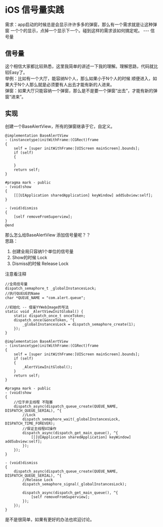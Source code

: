 # iOS 信号量实践
需求：app启动的时候总是会显示许许多多的弹窗，那么有一个需求就是让这种弹窗 一个个的显示，点掉一个显示下一个。碰到这样的需求该如何搞定呢。 --- 信号量

## 信号量
这个相信大家都比较熟悉，这里我简单的讲述一下我的理解。理解思路，代码就比较Easy了。<br>
举例：比如有一个大厅，能容纳N个人，那么如果小于N个人的时候 顺便进入，如果大于N个人那么就是必须要有人出去才能有新的人进来。<br>
弹窗：如果大厅只能容纳一个弹窗，那么是不是要一个弹窗“出去”，才能有新的弹窗“进来”。

## 实现
创建一个BaseAlertView，所有的弹窗继承于它，自定义。
```
@implementation BaseAlertView
- (instancetype)initWithFrame:(CGRect)frame
{
    self = [super initWithFrame:[UIScreen mainScreen].bounds];
    if (self)
    {

    }
    return self;
}

#pragma mark - public
- (void)show
{
    [[[UIApplication sharedApplication] keyWindow] addSubview:self];
}

- (void)dismiss
{
    [self removeFromSuperview];
}
@end
```

那么怎么给BaseAlertView 添加信号量呢？？<br>
思路：
1. 创建全局只容纳1个单位的信号量
2. Show的时候 Lock
3. Dismiss的时候 Release Lock

注意看注释
```
//全局信号量
dispatch_semaphore_t _globalInstancesLock;
//执行QUEUE的Name
char *QUEUE_NAME = "com.alert.queue";

//初始化 -- 借鉴YYWebImage的写法
static void _AlertViewInitGlobal() {
    static dispatch_once_t onceToken;
    dispatch_once(&onceToken, ^{
        _globalInstancesLock = dispatch_semaphore_create(1);
    });
}

@implementation BaseAlertView
- (instancetype)initWithFrame:(CGRect)frame
{
    self = [super initWithFrame:[UIScreen mainScreen].bounds];
    if (self)
    {
        _AlertViewInitGlobal();
    }
    return self;
}

#pragma mark - public
- (void)show
{
    //位于非主线程 不阻塞 
    dispatch_async(dispatch_queue_create(QUEUE_NAME, DISPATCH_QUEUE_SERIAL), ^{
        //Lock
        dispatch_semaphore_wait(_globalInstancesLock, DISPATCH_TIME_FOREVER);
        //保证主线程UI操作
        dispatch_async(dispatch_get_main_queue(), ^{
            [[[UIApplication sharedApplication] keyWindow] addSubview:self];
        });
    });
}

- (void)dismiss
{
    dispatch_async(dispatch_queue_create(QUEUE_NAME, DISPATCH_QUEUE_SERIAL), ^{
        //Release Lock
        dispatch_semaphore_signal(_globalInstancesLock);

        dispatch_async(dispatch_get_main_queue(), ^{
            [self removeFromSuperview];
        });
    });
}
```

是不是很简单，如果有更好的办法也欢迎讨论。